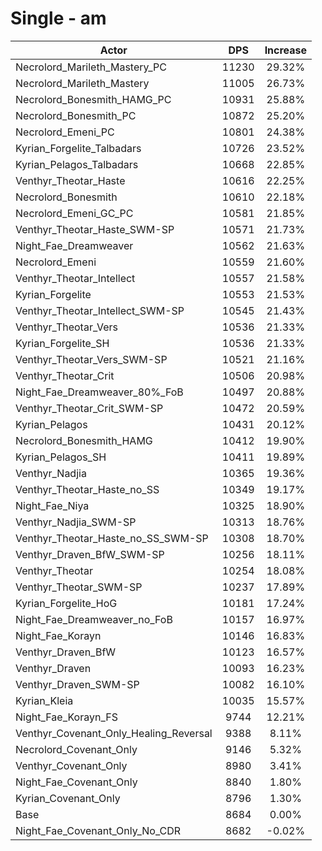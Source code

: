 # Single - am
| Actor | DPS | Increase |
|---|:---:|:---:|
|Necrolord_Marileth_Mastery_PC|11230|29.32%|
|Necrolord_Marileth_Mastery|11005|26.73%|
|Necrolord_Bonesmith_HAMG_PC|10931|25.88%|
|Necrolord_Bonesmith_PC|10872|25.20%|
|Necrolord_Emeni_PC|10801|24.38%|
|Kyrian_Forgelite_Talbadars|10726|23.52%|
|Kyrian_Pelagos_Talbadars|10668|22.85%|
|Venthyr_Theotar_Haste|10616|22.25%|
|Necrolord_Bonesmith|10610|22.18%|
|Necrolord_Emeni_GC_PC|10581|21.85%|
|Venthyr_Theotar_Haste_SWM-SP|10571|21.73%|
|Night_Fae_Dreamweaver|10562|21.63%|
|Necrolord_Emeni|10559|21.60%|
|Venthyr_Theotar_Intellect|10557|21.58%|
|Kyrian_Forgelite|10553|21.53%|
|Venthyr_Theotar_Intellect_SWM-SP|10545|21.43%|
|Venthyr_Theotar_Vers|10536|21.33%|
|Kyrian_Forgelite_SH|10536|21.33%|
|Venthyr_Theotar_Vers_SWM-SP|10521|21.16%|
|Venthyr_Theotar_Crit|10506|20.98%|
|Night_Fae_Dreamweaver_80%_FoB|10497|20.88%|
|Venthyr_Theotar_Crit_SWM-SP|10472|20.59%|
|Kyrian_Pelagos|10431|20.12%|
|Necrolord_Bonesmith_HAMG|10412|19.90%|
|Kyrian_Pelagos_SH|10411|19.89%|
|Venthyr_Nadjia|10365|19.36%|
|Venthyr_Theotar_Haste_no_SS|10349|19.17%|
|Night_Fae_Niya|10325|18.90%|
|Venthyr_Nadjia_SWM-SP|10313|18.76%|
|Venthyr_Theotar_Haste_no_SS_SWM-SP|10308|18.70%|
|Venthyr_Draven_BfW_SWM-SP|10256|18.11%|
|Venthyr_Theotar|10254|18.08%|
|Venthyr_Theotar_SWM-SP|10237|17.89%|
|Kyrian_Forgelite_HoG|10181|17.24%|
|Night_Fae_Dreamweaver_no_FoB|10157|16.97%|
|Night_Fae_Korayn|10146|16.83%|
|Venthyr_Draven_BfW|10123|16.57%|
|Venthyr_Draven|10093|16.23%|
|Venthyr_Draven_SWM-SP|10082|16.10%|
|Kyrian_Kleia|10035|15.57%|
|Night_Fae_Korayn_FS|9744|12.21%|
|Venthyr_Covenant_Only_Healing_Reversal|9388|8.11%|
|Necrolord_Covenant_Only|9146|5.32%|
|Venthyr_Covenant_Only|8980|3.41%|
|Night_Fae_Covenant_Only|8840|1.80%|
|Kyrian_Covenant_Only|8796|1.30%|
|Base|8684|0.00%|
|Night_Fae_Covenant_Only_No_CDR|8682|-0.02%|

